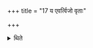 +++
title = "17 य एवर्त्विजो वृताः"

+++

<details><summary>थिते</summary>

य एवर्त्विजो वृताः स्युस्त एनं याजयेयुः १७
</details>
